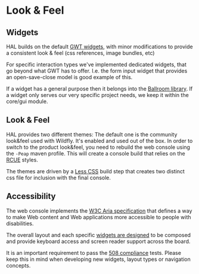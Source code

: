 # Look &amp; Feel 

## Widgets

HAL builds on the default [GWT widgets][1], with minor modifications to provide a consistent look &amp; feel (css references, image bundles, etc)

For specific interaction types we've implemented dedicated widgets, that go beyond what GWT has to offer. I.e. the form input widget that provides an open-save-close model is good example of this.

If a widget has a general purpose then it belongs into the [Ballroom library][2]. If a widget only serves our very specific project needs, we keep it within the core/gui module.

## Look &amp; Feel

HAL provides two different themes: The default one is the community look&amp;feel used with Wildfly. It's enabled and used out of the box. In order to switch to the product look&amp;feel, you need to rebuild the web console using the `-Peap` maven profile. This will create a console build that relies on the [RCUE][3] styles.

The themes are driven by a [Less CSS][4] build step that creates two distinct css file for inclusion with the final console.

## Accessibility

The web console implements the [W3C Aria specification][5] that defines a way to make Web content and Web applications more accessible to people with disabilities.

The overall layout and each specific [widgets are designed][6] to be composed and provide keyboard access and screen reader support across the board.

It is an important requirement to pass the [508 compliance][7] tests. Please keep this in mind when developing new widgets, layout types or navigation concepts.

[1]: http://www.gwtproject.org/doc/latest/RefWidgetGallery.html
[2]: https://github.com/hal/ballroom
[3]: http://uxd-rcue.rhcloud.com
[4]: http://lesscss.org
[5]: http://www.w3.org/WAI/intro/aria
[6]: http://www.w3.org/TR/wai-aria-practices/
[7]: https://www.section508.gov
